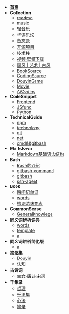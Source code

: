 <!-- docs/guide.md -->
* [**首页**](README)
* **Collection**
  - [readme](Collection/readme)
  - [music](Collection/music)
  - [轻音乐](Collection/轻音乐)
  - [华语乐坛](Collection/华语乐坛)
  - [备忘录](Collection/备忘录)
  - [开源项目](Collection/开源项目)
  - [技术栈](Collection/技术栈)
  - [视频·壁纸下载](Collection/视频·壁纸下载)
  - [国风 | 艺术 | 古风](Collection/国风&&艺术&&古风)
  - [BookSource](Collection/BookSource)
  - [CodingSource](Collection/CodingSource)
  - [DouyinGame](Collection/DouyinGame)
  - [Movie](Collection/movie)
  - [AiCoding](Collection/AiCoding)
* **CodeSnippet**
  - [Frontend](CodeSnippet/Frontend)
  - [JSfunc](CodeSnippet/JS_func)
  - [Python](CodeSnippet/Python)
* **TechnicalGuide**
  - [npm](TechnicalGuide/npm)
  - [technology](TechnicalGuide/Technology)
  - [git](TechnicalGuide/git)
  - [net](TechnicalGuide/net)
  - [cmd&&gitbash](TechnicalGuide/cmd&&gitbash)
* **Markdown**
  - [Markdown基础语法结构](markdown/01.Markdown的11种基本语法)
* **Bash**
  - [Bash的介绍](bash/001.bash的介绍)
  - [gitbash-command](bash/002.gitbash-command)
  - [gitbash](bash/003.gitbash)
  - [ssh-agent](bash/004.ssh-agent)
* **Book**
  - [瞬间记单词](Book/瞬间记单词)
  - [words](Book/words)
  - [构词法速查表](Book/构词法速查表)
* **CommonSense**
  - [GeneralKnowlege](CommonSense/GeneralKnowledge)
* **同义词辨析词典**
  - [words](同义词辨析词典/words)
  - [template](同义词辨析词典/template)
  - [a](同义词辨析词典/a)
* **同义词辨析简化版**
  - [a](同义词辨析简化版/a)
* **摘录集**
  - [Douyin](摘录集/douyin)
  - [认知](摘录集/认知)
* **古诗词**
  - [古文·唐诗·宋词](古诗词/001.古文)
* **千集录**
  - [哲理](千集录/001.哲理)
  - [千思集](千集录/002.千思集)
  - [心法](千集录/003.心法)
  - [摘录](千集录/004.摘录)
